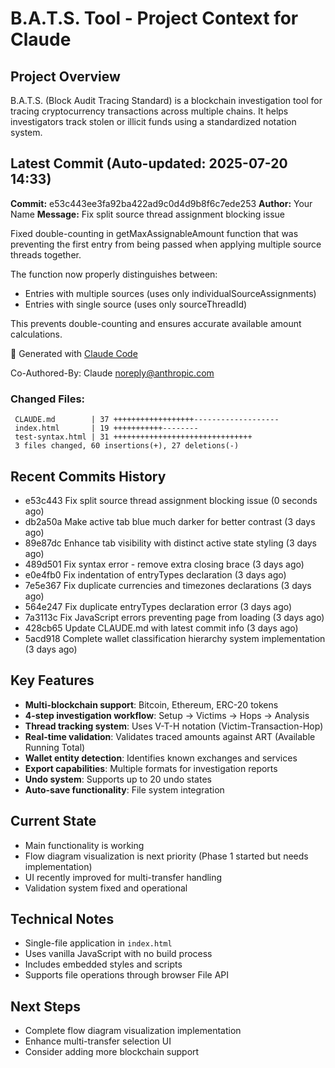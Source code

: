 # B.A.T.S. Tool - Project Context for Claude

## Project Overview
B.A.T.S. (Block Audit Tracing Standard) is a blockchain investigation tool for tracing cryptocurrency transactions across multiple chains. It helps investigators track stolen or illicit funds using a standardized notation system.

## Latest Commit (Auto-updated: 2025-07-20 14:33)

**Commit:** e53c443ee3fa92ba422ad9c0d4d9b8f6c7ede253
**Author:** Your Name
**Message:** Fix split source thread assignment blocking issue

Fixed double-counting in getMaxAssignableAmount function that was preventing
the first entry from being passed when applying multiple source threads together.

The function now properly distinguishes between:
- Entries with multiple sources (uses only individualSourceAssignments)
- Entries with single source (uses only sourceThreadId)

This prevents double-counting and ensures accurate available amount calculations.

🤖 Generated with [Claude Code](https://claude.ai/code)

Co-Authored-By: Claude <noreply@anthropic.com>

### Changed Files:
```
 CLAUDE.md        | 37 ++++++++++++++++++-------------------
 index.html       | 19 +++++++++++--------
 test-syntax.html | 31 +++++++++++++++++++++++++++++++
 3 files changed, 60 insertions(+), 27 deletions(-)
```

## Recent Commits History

- e53c443 Fix split source thread assignment blocking issue (0 seconds ago)
- db2a50a Make active tab blue much darker for better contrast (3 days ago)
- 89e87dc Enhance tab visibility with distinct active state styling (3 days ago)
- 489d501 Fix syntax error - remove extra closing brace (3 days ago)
- e0e4fb0 Fix indentation of entryTypes declaration (3 days ago)
- 7e5e367 Fix duplicate currencies and timezones declarations (3 days ago)
- 564e247 Fix duplicate entryTypes declaration error (3 days ago)
- 7a3113c Fix JavaScript errors preventing page from loading (3 days ago)
- 428cb65 Update CLAUDE.md with latest commit info (3 days ago)
- 5acd918 Complete wallet classification hierarchy system implementation (3 days ago)

## Key Features
- **Multi-blockchain support**: Bitcoin, Ethereum, ERC-20 tokens
- **4-step investigation workflow**: Setup → Victims → Hops → Analysis
- **Thread tracking system**: Uses V-T-H notation (Victim-Transaction-Hop)
- **Real-time validation**: Validates traced amounts against ART (Available Running Total)
- **Wallet entity detection**: Identifies known exchanges and services
- **Export capabilities**: Multiple formats for investigation reports
- **Undo system**: Supports up to 20 undo states
- **Auto-save functionality**: File system integration

## Current State
- Main functionality is working
- Flow diagram visualization is next priority (Phase 1 started but needs implementation)
- UI recently improved for multi-transfer handling
- Validation system fixed and operational

## Technical Notes
- Single-file application in `index.html`
- Uses vanilla JavaScript with no build process
- Includes embedded styles and scripts
- Supports file operations through browser File API

## Next Steps
- Complete flow diagram visualization implementation
- Enhance multi-transfer selection UI
- Consider adding more blockchain support
